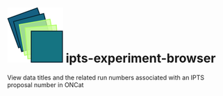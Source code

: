 # ![](https://github.com/kcloughlin/ipts-experiment-browser/blob/main/icon.png) ipts-experiment-browser
View data titles and the related run numbers associated with an IPTS proposal number in ONCat
